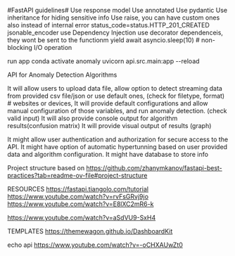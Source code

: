 #FastAPI guidelines#
Use response model
Use annotated 
Use pydantic
Use inheritance for hiding sensitive info
Use raise, you can have custom ones also instead of internal error
    status_code=status.HTTP_201_CREATED
jsonable_encoder
use Dependency Injection
use decorator dependenceis, they wont be sent to the functionm
yield
await asyncio.sleep(10) # non-blocking I/O operation

run app
conda activate anomaly
uvicorn api.src.main:app --reload

API for Anomaly Detection Algorithms

It will allow users to upload data file, allow option to detect streaming data from provided csv file/json or use default ones, (check for filetype, format)      # websites or devices,
It will provide default configurations and allow manual configuration  of those variables, and run anomaly detection. (check valid input)
It will also provide console output for algorithm results(confusion matrix)
It will provide visual output of results (graph)


It might allow user authentication and authorization for secure access to the API.
It might have option of automatic hypertunning based on user provided data and algorithm configuration. 
It might have database to store info

Project structure based on https://github.com/zhanymkanov/fastapi-best-practices?tab=readme-ov-file#project-structure

RESOURCES
https://fastapi.tiangolo.com/tutorial
https://www.youtube.com/watch?v=rvFsGRvj9jo
https://www.youtube.com/watch?v=E8lXC2mR6-k

https://www.youtube.com/watch?v=aSdVU9-SxH4

TEMPLATES
https://themewagon.github.io/DashboardKit

echo api
https://www.youtube.com/watch?v=-oCHXAUwZt0